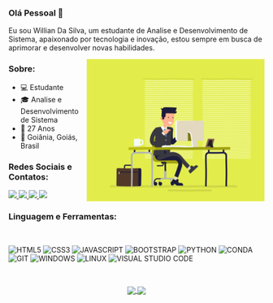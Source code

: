 ### Olá Pessoal 👋

Eu sou Willian Da Silva, um estudante de Analise e Desenvolvimento de Sistema, apaixonado por tecnologia e inovação, estou sempre em busca de aprimorar e desenvolver novas habilidades.

<img align="right" alt="GIF" src="Documentos/Prints/escritorio.gif" width="350" height="280" />


### Sobre:

- 💻 Estudante
- 🎓 Analise e Desenvolvimento de Sistema
- 🎉 27 Anos
- 📌 Goiânia, Goiás, Brasil

### Redes Sociais e Contatos:


  <a href="https://www.linkedin.com/in/willian-da-silva-oficial/" alt="Linkedin">
    <img src="https://img.shields.io/badge/LinkedIn-0077B5?style=for-the-badge&logo=linkedin&logoColor=white" />
  </a>
  
  <a href="https://api.whatsapp.com/send?phone=5562996451203&text=ola%20obrigado%20pelo%20seu%20contato%20responderei%20assim%20que%20possivel!" alt="Whatsapp">
    <img src="https://img.shields.io/badge/WhatsApp-25D366?style=for-the-badge&logo=whatsapp&logoColor=white"/>
  </a>
  
   <a href="https://t.me/willian_oficial" alt="Telegram">
    <img src="https://img.shields.io/badge/Telegram-2CA5E0?style=for-the-badge&logo=telegram&logoColor=white"/>
  </a>
  
  <a href="mailto:williandasilvaoficial@gmail.com" alt="Gmail">
    <img src="https://img.shields.io/badge/Gmail-D14836?style=for-the-badge&logo=gmail&logoColor=white"/>
  </a>


</br>

### Linguagem e Ferramentas:

</br>

 ![HTML5](https://img.shields.io/badge/HTML5-E34F26?style=for-the-badge&logo=html5&logoColor=white)&nbsp;![CSS3](https://img.shields.io/badge/CSS3-1572B6?style=for-the-badge&logo=css3&logoColor=white)&nbsp;![JAVASCRIPT](https://img.shields.io/badge/JavaScript-F7DF1E?style=for-the-badge&logo=javascript&logoColor=black)&nbsp;![BOOTSTRAP](https://img.shields.io/badge/Bootstrap-563D7C?style=for-the-badge&logo=bootstrap&logoColor=white)&nbsp;![PYTHON](https://img.shields.io/badge/Python-3776AB?style=for-the-badge&logo=python&logoColor=white)&nbsp;![CONDA](https://img.shields.io/badge/conda-342B029.svg?&style=for-the-badge&logo=anaconda&logoColor=white)
![GIT](https://img.shields.io/badge/Git-F05032?style=for-the-badge&logo=git&logoColor=white)&nbsp;![WINDOWS](https://img.shields.io/badge/Windows-0078D6?style=for-the-badge&logo=windows&logoColor=white)&nbsp;![LINUX](https://img.shields.io/badge/Linux-FCC624?style=for-the-badge&logo=linux&logoColor=black)&nbsp;![VISUAL STUDIO CODE](https://img.shields.io/badge/Visual_Studio_Code-0078D4?style=for-the-badge&logo=visual%20studio%20code&logoColor=white)

</br>

 
<p align="center">
   <a href="https://github.com/williandasilvacode?tab=repositories">
    <img
      align="center"
      height="150"
      src="https://github-readme-stats.vercel.app/api/top-langs/?username=williandasilvacode&langs_count=8&layout=compact&theme=midnight-purple"
    />
  </a>
  
  <a href="https://github.com/williandasilvacode?tab=repositories">
    <img
      align="center"
      height="150"
      src="https://github-readme-stats.vercel.app/api?username=williandasilvacode&count_private=true&show_icons=true&custom_title=Github%20Status&hide=issues&theme=midnight-purple"
    />
  </a>


</p>


